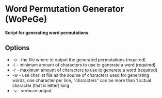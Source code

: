 Word Permutation Generator (WoPeGe)
===================

**Script for generating word permutations**

## Options
* -o <output file> - the file where to output the generated permutations (required)
* -l <minimum amount of characters> - minimum amount of characters to use to generate a word (required)
* -r <maximum amount of characters> - maximum amount of characters to use to generate a word (required) 
* -w <charlist file> - use charlist file as the sourse of characters used for generating words, one character per line, "characters" can be more than 1 actual character (that is letter) long
* -v - verbose output
